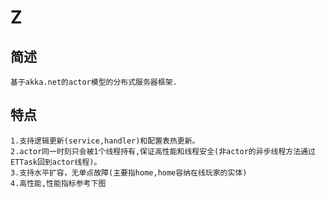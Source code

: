 # Z
## 简述
    基于akka.net的actor模型的分布式服务器框架.
## 特点
    1.支持逻辑更新(service,handler)和配置表热更新。
    2.actor同一时刻只会被1个线程持有,保证高性能和线程安全(非actor的异步线程方法通过ETTask回到actor线程)。
    3.支持水平扩容，无单点故障(主要指home,home容纳在线玩家的实体)
    4.高性能,性能指标参考下图